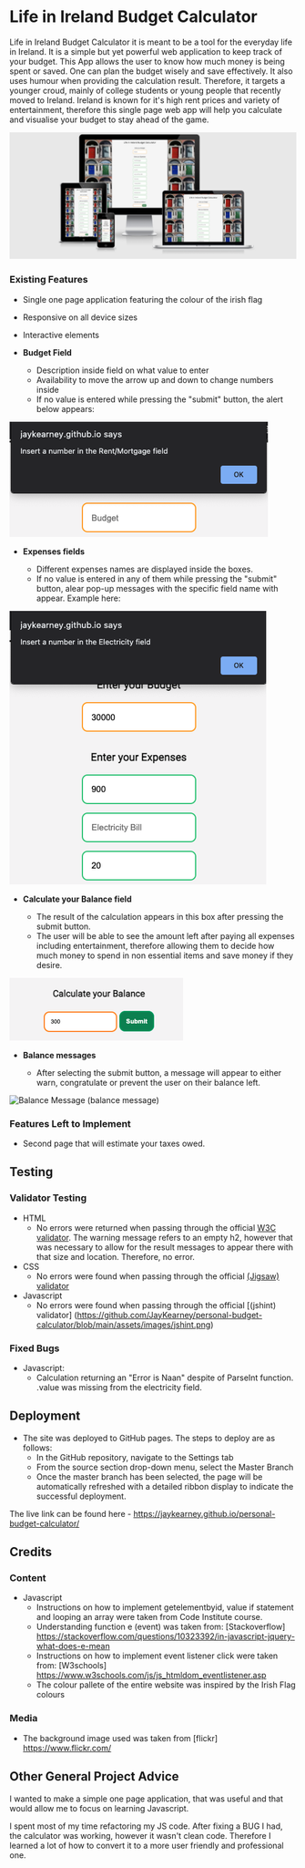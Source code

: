 # Life in Ireland Budget Calculator

Life in Ireland Budget Calculator it is meant to be a tool for the everyday life in Ireland. It is a simple but yet powerful web application to keep track of your budget. This App allows the user to know how much money is being spent or saved. One can plan the budget wisely and save effectively. It also uses humour when providing the calculation result. Therefore, it targets a younger croud, mainly of college students or young people that recently moved to Ireland. Ireland is known for it's high rent prices and variety of entertainment, therefore  this single page web app will help you calculate and visualise your budget to stay ahead of the game.

![Responsice Mockup](https://github.com/JayKearney/personal-budget-calculator/blob/main/assets/images/responsive%20design.png)

### Existing Features

- Single one page application featuring the colour of the irish flag
- Responsive on all device sizes
- Interactive elements

- __Budget Field__

  - Description inside field on what value to enter
  - Availability to move the arrow up and down to change numbers inside
  - If no value is entered while pressing the "submit" button, the alert below appears:
  

![Budget](https://github.com/JayKearney/personal-budget-calculator/blob/main/assets/images/budget-field-akert.png)

- __Expenses fields__

  - Different expenses names are displayed inside the boxes.
  - If no value is entered in any of them while pressing the "submit" button, alear pop-up messages with the specific field name with appear. Example here:

![Expenses](https://github.com/JayKearney/personal-budget-calculator/blob/main/assets/images/electricity%20field%20alert.png)

- __Calculate your Balance field__

  - The result of the calculation appears in this box after pressing the submit button.
  - The user will be able to see the amount left after paying all expenses including entertainment, therefore allowing them to decide how much money to spend in non essential items and save money if they desire. 

![Balance](https://github.com/JayKearney/personal-budget-calculator/blob/main/assets/images/balance-field.png)

- __Balance messages__

  - After selecting the submit button, a message will appear to either warn, congratulate or prevent the user on their balance left. 

![Balance Message](https://github.com/lucyrush/readme-template/blob/master/media/love_running_times.png) (balance message)

### Features Left to Implement

- Second page that will estimate your taxes owed.

## Testing 

### Validator Testing 

- HTML
  - No errors were returned when passing through the official [W3C validator](https://github.com/JayKearney/personal-budget-calculator/blob/main/assets/images/html%20validator.png). The warning message refers to an empty h2, however that was necessary to allow for the result messages to appear there with that size and location. Therefore, no error.
- CSS
  - No errors were found when passing through the official [(Jigsaw) validator](https://github.com/JayKearney/personal-budget-calculator/blob/main/assets/images/css-validator.png)
- Javascript
  - No errors were found when passing through the official [(jshint) validator] (https://github.com/JayKearney/personal-budget-calculator/blob/main/assets/images/jshint.png)


### Fixed Bugs

- Javascript:
  - Calculation returning an "Error is Naan" despite of ParseInt function. .value was missing from the electricity field.

## Deployment

- The site was deployed to GitHub pages. The steps to deploy are as follows: 
  - In the GitHub repository, navigate to the Settings tab 
  - From the source section drop-down menu, select the Master Branch
  - Once the master branch has been selected, the page will be automatically refreshed with a detailed ribbon display to indicate the successful deployment. 

The live link can be found here - https://jaykearney.github.io/personal-budget-calculator/


## Credits 

### Content 

- Javascript
  - Instructions on how to implement getelementbyid, value if statement and looping an array were taken from Code Institute course.
  - Understanding function e (event) was taken from: [Stackoverflow] https://stackoverflow.com/questions/10323392/in-javascript-jquery-what-does-e-mean
  - Instructions on how to implement event listener click were taken from: [W3schools] https://www.w3schools.com/js/js_htmldom_eventlistener.asp
  - The colour pallete of the entire website was inspired by the Irish Flag colours
  
### Media

- The background image used was taken from [flickr] https://www.flickr.com/

## Other General Project Advice

I wanted to make a simple one page application, that was useful and that would allow me to focus on learning Javascript.

I spent most of my time refactoring my JS code. After fixing a BUG I had, the calculator was working, however it wasn't clean code. Therefore I learned a lot of how to convert it to a more user friendly and professional one.
